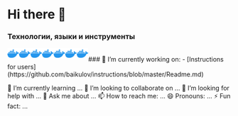 # Hi there 👋

### Технологии, языки и инструменты
<img align="left" alt="docker" title="docker" width="26px" src="./src/docker.png" />
<img align="left" alt="docker" title="docker" width="26px" src="./src/docker.png" />
<img align="left" alt="docker" title="docker" width="26px" src="./src/docker.png" />
<img align="left" alt="docker" title="docker" width="26px" src="./src/docker.png" />
<img align="left" alt="docker" title="docker" width="26px" src="./src/docker.png" />
<img align="left" alt="docker" title="docker" width="26px" src="./src/docker.png" />
<img align="left" alt="docker" title="docker" width="26px" src="./src/docker.png" />
<br>
### 🔭 I’m currently working on:
- [Instructions for users](https://github.com/baikulov/instructions/blob/master/Readme.md)

🌱 I’m currently learning ...
👯 I’m looking to collaborate on ...
🤔 I’m looking for help with ...
💬 Ask me about ...
📫 How to reach me: ...
😄 Pronouns: ...
⚡ Fun fact: ...
